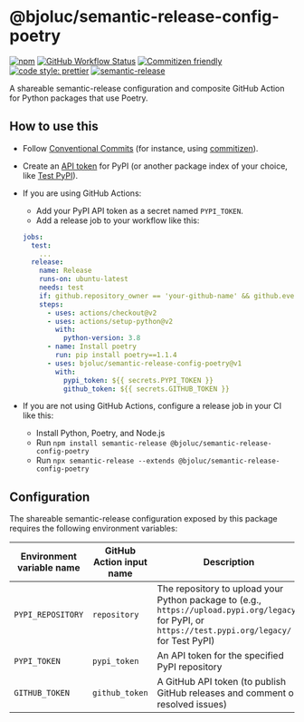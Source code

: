 # @bjoluc/semantic-release-config-poetry

[![npm](https://img.shields.io/npm/v/@bjoluc/semantic-release-config-poetry/latest)](https://www.npmjs.com/package/@bjoluc/semantic-release-config-npm)
[![GitHub Workflow Status](https://img.shields.io/github/workflow/status/bjoluc/semantic-release-config-poetry/build)](https://github.com/bjoluc/semantic-release-config-npm/actions)
[![Commitizen friendly](https://img.shields.io/badge/commitizen-friendly-brightgreen.svg)](http://commitizen.github.io/cz-cli/)
[![code style: prettier](https://img.shields.io/badge/code_style-prettier-ff69b4.svg)](https://github.com/prettier/prettier)
[![semantic-release](https://img.shields.io/badge/%20%20%F0%9F%93%A6%F0%9F%9A%80-semantic--release-e10079.svg)](https://github.com/semantic-release/semantic-release)

A shareable semantic-release configuration and composite GitHub Action for Python packages that use Poetry.

## How to use this

* Follow [Conventional Commits](https://www.conventionalcommits.org) (for instance, using [commitizen](https://pypi.org/project/commitizen/)).

* Create an [API token](https://pypi.org/help/#apitoken) for PyPI (or another package index of your choice, like [Test PyPI](https://test.pypi.org/)).

* If you are using GitHub Actions:
  * Add your PyPI API token as a secret named `PYPI_TOKEN`.
  * Add a release job to your workflow like this:

  ```yml
  jobs:
    test:
      ...
    release:
      name: Release
      runs-on: ubuntu-latest
      needs: test
      if: github.repository_owner == 'your-github-name' && github.event_name == 'push' && github.ref == 'refs/heads/main'
      steps:
        - uses: actions/checkout@v2
        - uses: actions/setup-python@v2
          with:
            python-version: 3.8
        - name: Install poetry
          run: pip install poetry==1.1.4
        - uses: bjoluc/semantic-release-config-poetry@v1
          with:
            pypi_token: ${{ secrets.PYPI_TOKEN }}
            github_token: ${{ secrets.GITHUB_TOKEN }}
	```

* If you are not using GitHub Actions, configure a release job in your CI like this:
  * Install Python, Poetry, and Node.js
  * Run `npm install semantic-release @bjoluc/semantic-release-config-poetry`
  * Run `npx semantic-release --extends @bjoluc/semantic-release-config-poetry`

## Configuration

The shareable semantic-release configuration exposed by this package requires the following environment variables:

| Environment variable name | GitHub Action input name | Description                                                                                                                                          | GitHub Action input default value |
| ------------------------- | ------------------------ | ---------------------------------------------------------------------------------------------------------------------------------------------------- | --------------------------------- |
| `PYPI_REPOSITORY`         | `repository`             | The repository to upload your Python package to (e.g., `https://upload.pypi.org/legacy/` for PyPI, or `https://test.pypi.org/legacy/` for Test PyPI) | `https://upload.pypi.org/legacy/` |
| `PYPI_TOKEN`              | `pypi_token`             | An API token for the specified PyPI repository                                                                                                       | -                                 |
| `GITHUB_TOKEN`            | `github_token`           | A GitHub API token (to publish GitHub releases and comment on resolved issues)                                                                       | -                                 |
